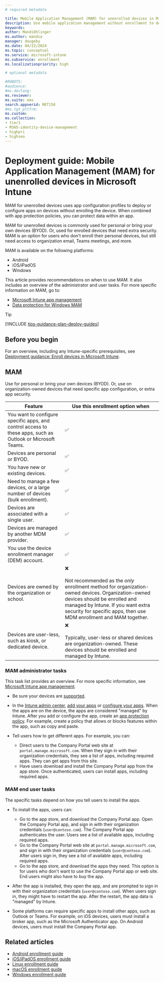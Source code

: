 ```yaml
---
# required metadata

title: Mobile Application Management (MAM) for unenrolled devices in Microsoft Intune
description: Use mobile application management without enrollment to deploy apps, and protect organization data within the apps. Get an overview of the administrator and end user tasks for this enrollment option.
keywords:
author: MandiOhlinger
ms.author: mandia
manager: dougeby
ms.date: 04/22/2024
ms.topic: conceptual
ms.service: microsoft-intune
ms.subservice: enrollment
ms.localizationpriority: high

# optional metadata

#ROBOTS:
#audience:
#ms.devlang:
ms.reviewer:
ms.suite: ems
search.appverid: MET150
#ms.tgt_pltfrm:
ms.custom:
ms.collection:
- tier1
- M365-identity-device-management
- highpri
- highseo
---
```


# Deployment guide: Mobile Application Management (MAM) for unenrolled devices in Microsoft Intune

MAM for unenrolled devices uses app configuration profiles to deploy or configure apps on devices without enrolling the device. When combined with app protection policies, you can protect data within an app.

MAM for unenrolled devices is commonly used for personal or bring your own devices (BYOD). Or, used for enrolled devices that need extra security. MAM is an option for users who don't enroll their personal devices, but still need access to organization email, Teams meetings, and more.

MAM is available on the following platforms:

- Android
- iOS/iPadOS
- Windows

This article provides recommendations on when to use MAM. It also includes an overview of the administrator and user tasks. For more specific information on MAM, go to:

- [Microsoft Intune app management](../apps/app-management.md)
- [Data protection for Windows MAM](../apps/protect-mam-windows.md)

> [!TIP]
> [!INCLUDE [tips-guidance-plan-deploy-guides](../includes/tips-guidance-plan-deploy-guides.md)]

## Before you begin

For an overview, including any Intune-specific prerequisites, see [Deployment guidance: Enroll devices in Microsoft Intune](deployment-guide-enrollment.md).

## MAM

Use for personal or bring your own devices (BYOD). Or, use on organization-owned devices that need specific app configuration, or extra app security.

| Feature | Use this enrollment option when |
| --- | --- |
| You want to configure specific apps, and control access to these apps, such as Outlook or Microsoft Teams. | ✅ |
| Devices are personal or BYOD. | ✅ |
| You have new or existing devices. | ✅ |
| Need to manage a few devices, or a large number of devices (bulk enrollment). | ✅ |
| Devices are associated with a single user. | ✅ |
| Devices are managed by another MDM provider. | ✅ |
| You use the device enrollment manager (DEM) account. | ✅ |
| Devices are owned by the organization or school. |  ❌ <br/><br/> Not recommended as the *only* enrollment method for organization-owned devices. Organization-owned devices should be enrolled and managed by Intune. If you want extra security for specific apps, then use MDM enrollment and MAM together. |
| Devices are user-less, such as kiosk, or dedicated device. | ❌ <br/><br/>Typically, user-less or shared devices are organization-owned. These devices should be enrolled and managed by Intune. |

### MAM administrator tasks

This task list provides an overview. For more specific information, see [Microsoft Intune app management](../apps/app-management.md).

- Be sure your devices are [supported](supported-devices-browsers.md).

- In the [Intune admin center](https://go.microsoft.com/fwlink/?linkid=2109431), [add your apps](../apps/apps-supported-intune-apps.md) or [configure your apps](../apps/app-configuration-policies-overview.md). When the apps are on the device, the apps are considered "managed" by Intune. After you add or configure the app, create an [app protection policy](../apps/app-protection-policy-settings-ios.md). For example, create a policy that allows or blocks features within the app, such as copy and paste.

- Tell users how to get different apps. For example, you can:

  - Direct users to the Company Portal web site at `portal.manage.microsoft.com`. When they sign in with their organization credentials, they see a list of apps, including required apps. They can get apps from this site.
  - Have users download and install the Company Portal app from the app store. Once authenticated, users can install apps, including required apps.

### MAM end user tasks

The specific tasks depend on how you tell users to install the apps.

- To install the apps, users can:

  - Go to the app store, and download the Company Portal app. Open the Company Portal app, and sign in with their organization credentials (`user@contoso.com`). The Company Portal app authenticates the user. Users see a list of available apps, including required apps.
  - Go to the Company Portal web site at `portal.manage.microsoft.com`, and sign in with their organization credentials (`user@contoso.com`). After users sign in, they see a list of available apps, including required apps.
  - Go to the app store, and download the apps they need. This option is for users who don't want to use the Company Portal app or web site. End users might also have to buy the app.

- After the app is installed, they open the app, and are prompted to sign in with their organization credentials (`user@contoso.com`). When users sign in, they might have to restart the app. After the restart, the app data is "managed" by Intune.

- Some platforms can require specific apps to install other apps, such as Outlook or Teams. For example, on iOS devices, users must install a broker app, such as the Microsoft Authenticator app. On Android devices, users must install the Company Portal app.

## Related articles

- [Android enrollment guide](deployment-guide-enrollment-android.md)
- [iOS/iPadOS enrollment guide](deployment-guide-enrollment-ios-ipados.md)
- [Linux enrollment guide](deployment-guide-enrollment-linux.md)
- [macOS enrollment guide](deployment-guide-enrollment-macos.md)
- [Windows enrollment guide](deployment-guide-enrollment-windows.md)
